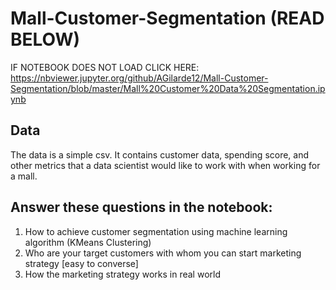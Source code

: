 # Mall-Customer-Segmentation (READ BELOW)
IF NOTEBOOK DOES NOT LOAD CLICK HERE: https://nbviewer.jupyter.org/github/AGilarde12/Mall-Customer-Segmentation/blob/master/Mall%20Customer%20Data%20Segmentation.ipynb

## Data
The data is a simple csv. It contains customer data, spending score, and other metrics that a data scientist would like to work with when working for a mall. 

## Answer these questions in the notebook:
1. How to achieve customer segmentation using machine learning algorithm (KMeans Clustering) 
2. Who are your target customers with whom you can start marketing strategy [easy to converse] 
3. How the marketing strategy works in real world
